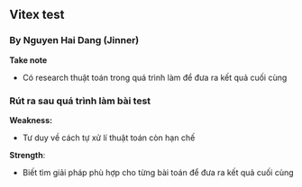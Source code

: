 ## Vitex test
### By Nguyen Hai Dang (Jinner)

**Take note**
- Có research thuật toán trong quá trình làm để đưa ra kết quả cuối cùng

### Rút ra sau quá trình làm bài test ###
**Weakness:**
- Tư duy về cách tự xử lí thuật toán còn hạn chế
  
**Strength**:
- Biết tìm giải pháp phù hợp cho từng bài toán để đưa ra kết quả cuối cùng

